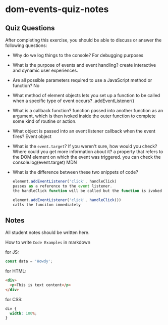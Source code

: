 # dom-events-quiz-notes

## Quiz Questions

After completing this exercise, you should be able to discuss or answer the following questions:

- Why do we log things to the console?
  For debugging purposes

- What is the purpose of events and event handling?
  create interactive and dynamic user experiences.

- Are all possible parameters required to use a JavaScript method or function?
  No

- What method of element objects lets you set up a function to be called when a specific type of event occurs?
  .addEventListener()

- What is a callback function?
  function passed into another function as an argument, which is then ivoked inside the outer function to complete some kind of routine or action.

- What object is passed into an event listener callback when the event fires?
  Event object

- What is the `event.target`? If you weren't sure, how would you check? Where could you get more information about it?
  a property that refers to the DOM element on which the event was triggered. you can check the console.log(event.target)
  MDN

- What is the difference between these two snippets of code?
  ```js
  element.addEventListener('click', handleClick)
  passes as a reference to the event listener.
  the handleClick function will be called but the function is ivoked later when the event happens.
  ```
  ```js
  element.addEventListener('click', handleClick())
  calls the funciton immediately
  ```

## Notes

All student notes should be written here.

How to write `Code Examples` in markdown

for JS:

```javascript
const data = 'Howdy';
```

for HTML:

```html
<div>
  <p>This is text content</p>
</div>
```

for CSS:

```css
div {
  width: 100%;
}
```
